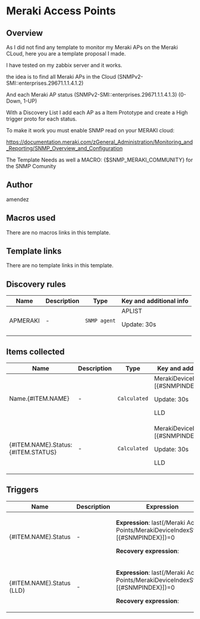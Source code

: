 # Meraki Access Points

## Overview

As I did not find any template to monitor my Meraki APs on the Meraki CLoud, here you are a template proposal I made.


I have tested on my zabbix server and it works.


the idea is to find all Meraki APs in the Cloud (SNMPv2-SMI::enterprises.29671.1.1.4.1.2)


And each Meraki AP status (SNMPv2-SMI::enterprises.29671.1.1.4.1.3) (0-Down, 1-UP)


With a Discovery List I add each AP as a Item Prototype and create a High trigger proto for each status.


 


To make it work you must enable SNMP read on your MERAKI cloud:


<https://documentation.meraki.com/zGeneral_Administration/Monitoring_and_Reporting/SNMP_Overview_and_Configuration>


The Template Needs as well a MACRO: {$SNMP\_MERAKI\_COMMUNITY} for the SNMP Comunity


 



## Author

amendez

## Macros used

There are no macros links in this template.

## Template links

There are no template links in this template.

## Discovery rules

|Name|Description|Type|Key and additional info|
|----|-----------|----|----|
|APMERAKI|<p>-</p>|`SNMP agent`|APLIST<p>Update: 30s</p>|
## Items collected

|Name|Description|Type|Key and additional info|
|----|-----------|----|----|
|Name.{#ITEM.NAME}|<p>-</p>|`Calculated`|MerakiDeviceIndex.[{#SNMPINDEX}]<p>Update: 30s</p><p>LLD</p>|
|{#ITEM.NAME}.Status:{#ITEM.STATUS}|<p>-</p>|`Calculated`|MerakiDeviceIndexStatus.[{#SNMPINDEX}]<p>Update: 30s</p><p>LLD</p>|
## Triggers

|Name|Description|Expression|Priority|
|----|-----------|----------|--------|
|{#ITEM.NAME}.Status|<p>-</p>|<p>**Expression**: last(/Meraki Access Points/MerakiDeviceIndexStatus.[{#SNMPINDEX}])=0</p><p>**Recovery expression**: </p>|high|
|{#ITEM.NAME}.Status (LLD)|<p>-</p>|<p>**Expression**: last(/Meraki Access Points/MerakiDeviceIndexStatus.[{#SNMPINDEX}])=0</p><p>**Recovery expression**: </p>|high|
